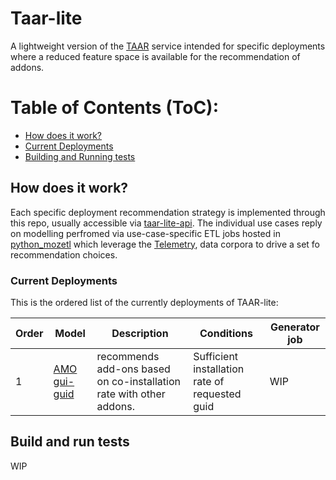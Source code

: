 # Taar-lite
A lightweight version of the [TAAR](https://github.com/mozilla/taar) service intended for specific deployments where a reduced feature space is available for the recommendation of addons.

Table of Contents (ToC):
===========================

* [How does it work?](#how-does-it-work)
* [Current Deployments](#current-deployments)
* [Building and Running tests](#build-and-run-tests)

## How does it work?
Each specific deployment recommendation strategy is implemented through this repo, usually accessible via [taar-lite-api](https://github.com/mozilla/taar-lite-api). 
The individual use cases reply on modelling perfromed via use-case-specific ETL jobs hosted in [python_mozetl](https://github.com/mozilla/python_mozetl) which leverage the [Telemetry](https://firefox-source-docs.mozilla.org/toolkit/components/telemetry/telemetry/data/common-ping.html), 
data corpora to drive a set fo recommendation choices.

### Current Deployments
This is the ordered list of the currently deployments of TAAR-lite:

| Order | Model | Description | Conditions | Generator job |
|-------|-------|-------------|------------|---------------|
| 1 | [AMO gui-guid](https://github.com/mozilla/taar-lite) |recommends add-ons based on co-installation rate with other addons.|Sufficient installation rate of requested guid|WIP|

## Build and run tests
WIP
